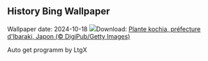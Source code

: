 ## History Bing Wallpaper
Wallpaper date: 2024-10-18
![](https://www.bing.com/th?id=OHR.KochiaJapan_FR-CA6883202795_UHD.jpg&w=1000)Download: [Plante kochia, préfecture d'Ibaraki, Japon (© DigiPub/Getty Images)](https://www.bing.com/th?id=OHR.KochiaJapan_FR-CA6883202795_UHD.jpg)

Auto get programm by LtgX
